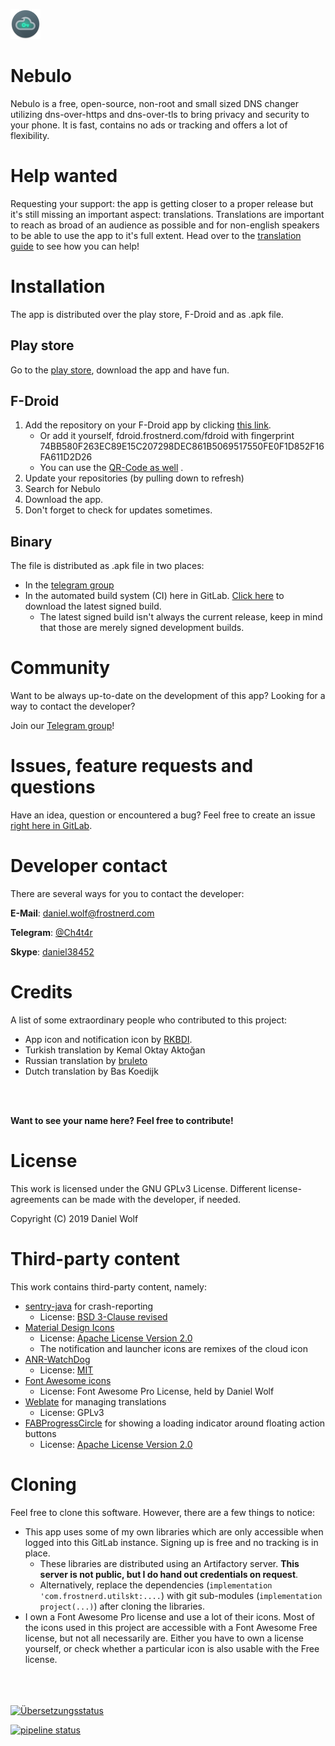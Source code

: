 ![Icon](app/src/main/res/mipmap-mdpi/ic_launcher_round.png)  

# Nebulo
Nebulo is a free, open-source, non-root and small sized DNS changer utilizing dns-over-https and dns-over-tls to bring privacy and security to your phone.
It is fast, contains no ads or tracking and offers a lot of flexibility.

# Help wanted
Requesting your support: the app is getting closer to a proper release but it's still missing an important aspect: translations.
Translations are important to reach as broad of an audience as possible and for non-english speakers to be able to use the app to it's full extent.
Head over to the [translation guide](TRANSLATING.md) to see how you can help!

# Installation
The app is distributed over the play store, F-Droid and as .apk file.

## Play store
Go to the [play store](https://play.google.com/store/apps/details?id=com.frostnerd.smokescreen&), download the app and have fun.

## F-Droid
1. Add the repository on your F-Droid app by clicking [this link](https://fdroid.frostnerd.com/fdroid/repo?fingerprint=74BB580F263EC89E15C207298DEC861B5069517550FE0F1D852F16FA611D2D26).
    - Or add it yourself, fdroid.frostnerd.com/fdroid with fingerprint 74BB580F263EC89E15C207298DEC861B5069517550FE0F1D852F16FA611D2D26
    - You can use the [QR-Code as well](material/fdroid_qr.jpg) .
2. Update your repositories (by pulling down to refresh)
3. Search for Nebulo
4. Download the app.
5. Don't forget to check for updates sometimes.


## Binary
The file is distributed as .apk file in two places:
- In the [telegram group](https://t.me/joinchat/I54nRleveRGP8IPmcIdySg)
- In the automated build system (CI) here in GitLab. [Click here](https://git.frostnerd.com/PublicAndroidApps/smokescreen/-/jobs/artifacts/master/raw/app/build/outputs/apk/normal/release/app-normal-release.apk?job=build_release) to download the latest signed build.
    - The latest signed build isn't always the current release, keep in mind that those are merely signed development builds.
    
# Community
Want to be always up-to-date on the development of this app? Looking for a way to contact the developer?

Join our [Telegram group](https://t.me/joinchat/I54nRleveRGP8IPmcIdySg)!


# Issues, feature requests and questions
Have an idea, question or encountered a bug? Feel free to create an issue [right here in GitLab](https://git.frostnerd.com/PublicAndroidApps/smokescreen/issues).

# Developer contact
There are several ways for you to contact the developer:

**E-Mail**: [daniel.wolf@frostnerd.com](mailto:daniel.wolf@frostnerd.com)

**Telegram**: [@Ch4t4r](https://t.me/Ch4t4r)

**Skype**: [daniel38452](skype:daniel38452)

# Credits
A list of some extraordinary people who contributed to this project:
 - App icon and notification icon by [RKBDI](http://dribbble.com/rkbdi).
 - Turkish translation by Kemal Oktay Aktoğan
 - Russian translation by [bruleto](https://t.me/bruleto)
 - Dutch translation by Bas Koedijk
<br/>
<br/>

**Want to see your name here? Feel free to contribute!**
 
 
# License
This work is licensed under the GNU GPLv3 License. Different license-agreements can be made with the developer, if needed.


Copyright (C) 2019   Daniel Wolf

# Third-party content
This work contains third-party content, namely:
- [sentry-java](https://github.com/getsentry/sentry-java) for crash-reporting
   - License: [BSD 3-Clause revised ](https://opensource.org/licenses/BSD-3-Clause)
- [Material Design Icons](https://material.io/tools/icons/)
   - License: [Apache License Version 2.0](https://www.apache.org/licenses/LICENSE-2.0)
   - The notification and launcher icons are remixes of the cloud icon
- [ANR-WatchDog](https://github.com/SalomonBrys/ANR-WatchDog)
   - License: [MIT](https://opensource.org/licenses/MIT)
- [Font Awesome icons](https://fontawesome.com/)
   - License: Font Awesome Pro License, held by Daniel Wolf
- [Weblate](https://weblate.org) for managing translations
   - License: GPLv3
- [FABProgressCircle](https://github.com/JorgeCastilloPrz/FABProgressCircle) for showing a loading indicator around floating action buttons
   - License: [Apache License Version 2.0](https://www.apache.org/licenses/LICENSE-2.0)

# Cloning
Feel free to clone this software. However, there are a few things to notice:
- This app uses some of my own libraries which are only accessible when logged into this GitLab instance. Signing up is free and no tracking is in place.
   - These libraries are distributed using an Artifactory server. **This server is not public, but I do hand out credentials on request**.
   - Alternatively, replace the dependencies (`implementation 'com.frostnerd.utilskt:....`) with git sub-modules (`implementation project(...)`) after cloning the libraries.
- I own a Font Awesome Pro license and use a lot of their icons. Most of the icons used in this project are accessible with a Font Awesome Free license, but not all necessarily are. Either you have to own a license yourself, or check whether a particular icon is also usable with the Free license.

</br>

</br>

</br>

<a href="https://weblate.frostnerd.com/engage/nebulo/?utm_source=widget">
<img src="https://weblate.frostnerd.com/widgets/nebulo/-/svg-badge.svg" alt="Übersetzungsstatus" />
</a> 

[![pipeline status](https://git.frostnerd.com/PublicAndroidApps/smokescreen/badges/master/pipeline.svg)](https://git.frostnerd.com/PublicAndroidApps/smokescreen/commits/master)